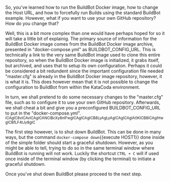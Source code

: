 So, you've learned how to run the BuildBot Docker image, how to change the Host URL, and how to forcefully run Builds using the standard BuildBot example.
However, what if you want to use your own GitHub repository? How do you change that? 

Well, this is a bit more complex than one would have perhaps hoped for so it will take a little bit of explainig. The primary source of information for the BuildBot Docker image comes from the BuildBot Docker image archive,
presented in "docker-compose.yml" as BUILDBOT_CONFIG_URL. This is technically a link to the very same BuildBot image used to clone this entire repository, so when the BuildBot Docker image is initialized, it grabs itself,
but archived, and uses that to setup its own configuration. Perhaps it could be considered a bit redundent since the important configuration file needed "master.cfg" is already in the BuildBot Docker image repository,
however, it is what it is. This does however mean that it is not possible to change the configuration to BuildBot from within the KataCoda environment.

In turn, we shall pretend to do some necessary changes to the "master.cfg" file, such as to configure it to use your own GitHub repository. Afterwards, we shall cheat a bit and give you a preconfigured BUILDBOT_CONFIG_URL to
put in the "docker-compose.yml". 
<sub>ICAgIC8vICAvICAgICANCiBcXy8nIFwgICAgICAgICB8LyAgLyAgICAgICAgIA0KICB8ICAgIHwgICBfLF4tJy8gIC</sub>


The first step however, is to shut down BuildBot. This can be done in many ways, but the command `docker-compose down`{{execute HOST1}} done inside of the simple folder should start a graceful shutdown. However,
as you might be able to tell, trying to do so in the same terminal window where BuildBot is running will not work. Luckily the shortcut `CTRL + C` will if used once inside of the terminal window 
(by clicking the terminal) to initiate a graceful shutdown. 

Once you've shut down BuildBot please proceed to the next step. 